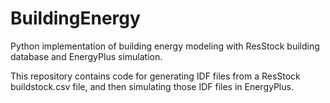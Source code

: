 # BuildingEnergy
Python implementation of building energy modeling with ResStock building database and EnergyPlus simulation.

This repository contains code for generating IDF files from a ResStock buildstock.csv file, and then simulating those IDF files in EnergyPlus. 
